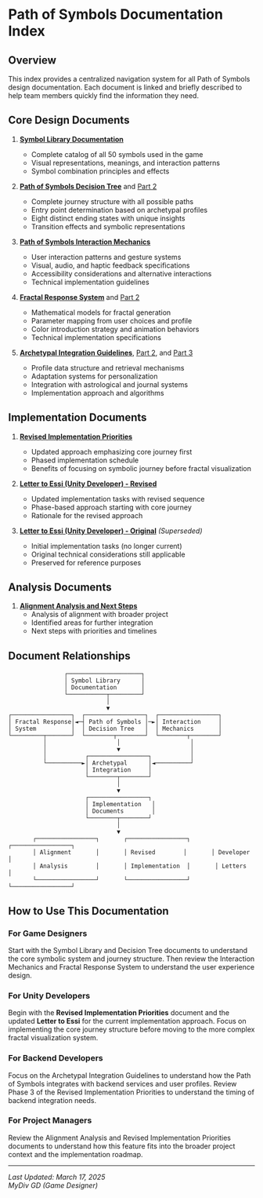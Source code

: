 # Path of Symbols Documentation Index

## Overview

This index provides a centralized navigation system for all Path of Symbols design documentation. Each document is linked and briefly described to help team members quickly find the information they need.

## Core Design Documents

1. [**Symbol Library Documentation**](Symbol_Library_Documentation.md)
   - Complete catalog of all 50 symbols used in the game
   - Visual representations, meanings, and interaction patterns
   - Symbol combination principles and effects

2. [**Path of Symbols Decision Tree**](Path_of_Symbols_Decision_Tree.md) and [Part 2](Path_of_Symbols_Decision_Tree_Part2.md)
   - Complete journey structure with all possible paths
   - Entry point determination based on archetypal profiles
   - Eight distinct ending states with unique insights
   - Transition effects and symbolic representations

3. [**Path of Symbols Interaction Mechanics**](Path_of_Symbols_Interaction_Mechanics.md)
   - User interaction patterns and gesture systems
   - Visual, audio, and haptic feedback specifications
   - Accessibility considerations and alternative interactions
   - Technical implementation guidelines

4. [**Fractal Response System**](Fractal_Response_System_Part1.md) and [Part 2](Fractal_Response_System_Part2.md)
   - Mathematical models for fractal generation
   - Parameter mapping from user choices and profile
   - Color introduction strategy and animation behaviors
   - Technical implementation specifications

5. [**Archetypal Integration Guidelines**](Archetypal_Integration_Guidelines_Part1.md), [Part 2](Archetypal_Integration_Guidelines_Part2.md), and [Part 3](Archetypal_Integration_Guidelines_Part3.md)
   - Profile data structure and retrieval mechanisms
   - Adaptation systems for personalization
   - Integration with astrological and journal systems
   - Implementation approach and algorithms

## Implementation Documents

1. [**Revised Implementation Priorities**](Revised_Implementation_Priorities.md)
   - Updated approach emphasizing core journey first
   - Phased implementation schedule
   - Benefits of focusing on symbolic journey before fractal visualization

2. [**Letter to Essi (Unity Developer) - Revised**](Letter_to_Essi_Unity_Developer_Revised.md)
   - Updated implementation tasks with revised sequence
   - Phase-based approach starting with core journey
   - Rationale for the revised approach

3. [**Letter to Essi (Unity Developer) - Original**](Letter_to_Essi_Unity_Developer.md) *(Superseded)*
   - Initial implementation tasks (no longer current)
   - Original technical considerations still applicable
   - Preserved for reference purposes

## Analysis Documents

1. [**Alignment Analysis and Next Steps**](Alignment_Analysis_and_Next_Steps.md)
   - Analysis of alignment with broader project
   - Identified areas for further integration
   - Next steps with priorities and timelines

## Document Relationships

```
                ┌─────────────────────┐
                │ Symbol Library      │
                │ Documentation       │
                └───────────┬─────────┘
                            │
                            ▼
┌─────────────────┐  ┌─────────────────┐  ┌─────────────────┐
│ Fractal Response│◄─┤ Path of Symbols │─►│ Interaction     │
│ System          │  │ Decision Tree   │  │ Mechanics       │
└─────────┬───────┘  └────────┬────────┘  └────────┬────────┘
          │                    │                    │
          │                    ▼                    │
          │           ┌─────────────────┐           │
          └──────────►│ Archetypal      │◄──────────┘
                      │ Integration     │
                      └────────┬────────┘
                               │
                               ▼
                      ┌─────────────────┐
                      │ Implementation   │
                      │ Documents        │
                      └────────┬────────┘
                               │
                               ▼
       ┌─────────────────┐       ┌─────────────────┐       ┌─────────────────┐
       │ Alignment       │       │ Revised        │       │ Developer      │
       │ Analysis        │       │ Implementation  │       │ Letters         │
       └─────────────────┘       └─────────────────┘       └─────────────────┘
```

## How to Use This Documentation

### For Game Designers
Start with the Symbol Library and Decision Tree documents to understand the core symbolic system and journey structure. Then review the Interaction Mechanics and Fractal Response System to understand the user experience design.

### For Unity Developers
Begin with the **Revised Implementation Priorities** document and the updated **Letter to Essi** for the current implementation approach. Focus on implementing the core journey structure before moving to the more complex fractal visualization system.

### For Backend Developers
Focus on the Archetypal Integration Guidelines to understand how the Path of Symbols integrates with backend services and user profiles. Review Phase 3 of the Revised Implementation Priorities to understand the timing of backend integration needs.

### For Project Managers
Review the Alignment Analysis and Revised Implementation Priorities documents to understand how this feature fits into the broader project context and the implementation roadmap.

---

*Last Updated: March 17, 2025  
MyDiv GD (Game Designer)*